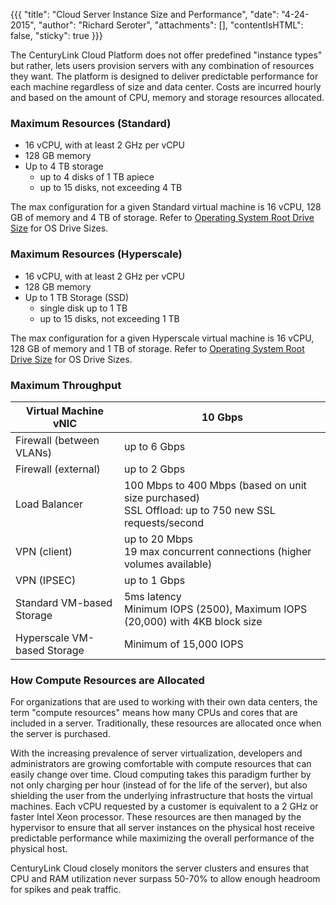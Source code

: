 {{{
  "title": "Cloud Server Instance Size and Performance",
  "date": "4-24-2015",
  "author": "Richard Seroter",
  "attachments": [],
  "contentIsHTML": false,
  "sticky": true
}}}

The CenturyLink Cloud Platform does not offer predefined "instance types" but rather, lets users provision servers with any combination of resources they want. The platform is designed to deliver predictable performance for each machine regardless of size and data center. Costs are incurred hourly and based on the amount of CPU, memory and storage resources allocated.

### Maximum Resources (Standard)

* 16 vCPU, with at least 2 GHz per vCPU
* 128 GB memory
* Up to 4 TB storage
    * up to 4 disks of 1 TB apiece
    * up to 15 disks, not exceeding 4 TB

The max configuration for a given Standard virtual machine is 16 vCPU, 128 GB of memory and 4 TB of storage. Refer to [Operating System Root Drive Size](operating-system-root-drive-size.md) for OS Drive Sizes.

### Maximum Resources (Hyperscale)

* 16 vCPU, with at least 2 GHz per vCPU
* 128 GB memory
* Up to 1 TB Storage (SSD)
    * single disk up to 1 TB
    * up to 15 disks, not exceeding 1 TB

The max configuration for a given Hyperscale virtual machine is 16 vCPU, 128 GB of memory and 1 TB of storage. Refer to [Operating System Root Drive Size](operating-system-root-drive-size.md) for OS Drive Sizes.

### Maximum Throughput

Virtual Machine vNIC			  | 10 Gbps
----------------------------|-----------------
Firewall (between VLANs)  	| up to 6 Gbps
Firewall (external) 		  	| up to 2 Gbps
Load Balancer						   	| 100 Mbps to 400 Mbps (based on unit size purchased)<br>SSL Offload: up to 750 new SSL requests/second
VPN (client)							  | up to 20 Mbps<br>19 max concurrent connections (higher volumes available)
VPN (IPSEC)                 | up to 1 Gbps
Standard VM-based Storage   | 5ms latency<br>Minimum IOPS (2500), Maximum IOPS (20,000) with 4KB block size
Hyperscale VM-based Storage | Minimum of 15,000 IOPS

### How Compute Resources are Allocated

For organizations that are used to working with their own data centers, the term "compute resources" means how many CPUs and cores that are included in a server. Traditionally, these resources are allocated once when the server is purchased.

With the increasing prevalence of server virtualization, developers and administrators are growing comfortable with compute resources that can easily change over time. Cloud computing takes this paradigm further by not only charging per hour (instead of for the life of the server), but also shielding the user from the underlying infrastructure that hosts the virtual machines. Each vCPU requested by a customer is equivalent to a 2 GHz or faster Intel Xeon processor. These resources are then managed by the hypervisor to ensure that all server instances on the physical host receive predictable performance while maximizing the overall performance of the physical host.

CenturyLink Cloud closely monitors the server clusters and ensures that CPU and RAM utilization never surpass 50-70% to allow enough headroom for spikes and peak traffic.
